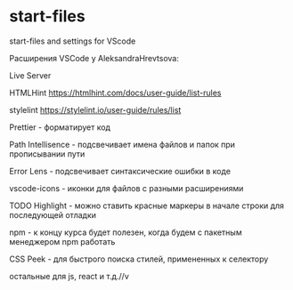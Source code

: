 # start-files

start-files and settings for VScode

Расширения VSCode у AleksandraHrevtsova:

Live Server

HTMLHint https://htmlhint.com/docs/user-guide/list-rules

stylelint https://stylelint.io/user-guide/rules/list

Prettier - форматирует код

Path Intellisence - подсвечивает имена файлов и папок при прописывании пути

Error Lens - подсвечивает синтаксические ошибки в коде

vscode-icons - иконки для файлов с разными расширениями

TODO Highlight - можно ставить красные маркеры в начале строки для последующей
отладки

npm - к концу курса будет полезен, когда будем с пакетным менеджером npm
работать

CSS Peek - для быстрого поиска стилей, примененных к селектору

остальные для js, react и т.д.//v
